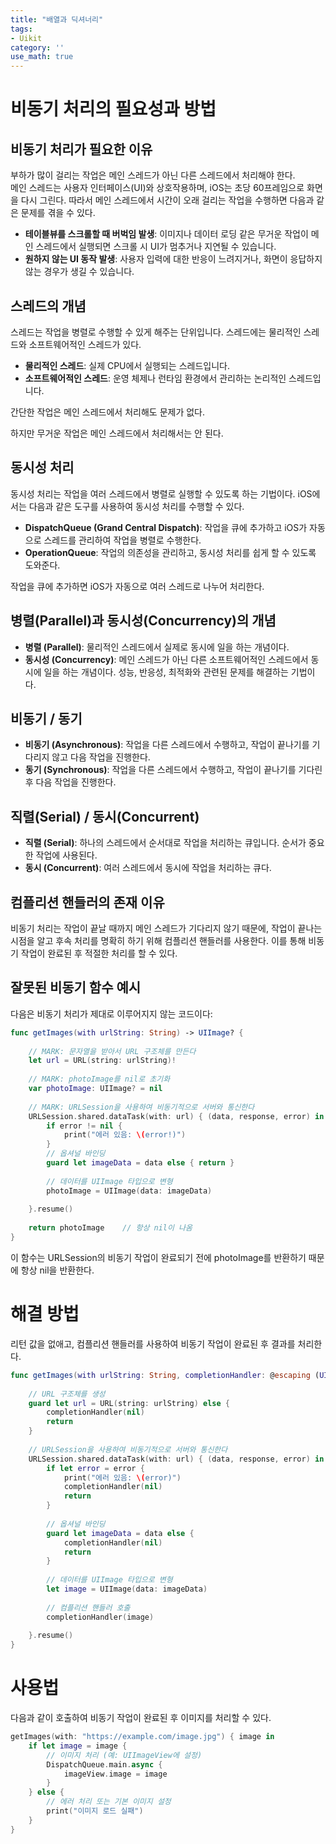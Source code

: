 ```yaml
---
title: "배열과 딕셔너리"
tags:
- Uikit
category: ''
use_math: true
---
```



# 비동기 처리의 필요성과 방법

## 비동기 처리가 필요한 이유

부하가 많이 걸리는 작업은 메인 스레드가 아닌 다른 스레드에서 처리해야 한다.   
메인 스레드는 사용자 인터페이스(UI)와 상호작용하며, iOS는 초당 60프레임으로 화면을 다시 그린다. 따라서 메인 스레드에서 시간이 오래 걸리는 작업을 수행하면 다음과 같은 문제를 겪을 수 있다. 

- **테이블뷰를 스크롤할 때 버벅임 발생**: 이미지나 데이터 로딩 같은 무거운 작업이 메인 스레드에서 실행되면 스크롤 시 UI가 멈추거나 지연될 수 있습니다.
- **원하지 않는 UI 동작 발생**: 사용자 입력에 대한 반응이 느려지거나, 화면이 응답하지 않는 경우가 생길 수 있습니다.  
  
  
## 스레드의 개념

스레드는 작업을 병렬로 수행할 수 있게 해주는 단위입니다. 스레드에는 물리적인 스레드와 소프트웨어적인 스레드가 있다.  

- **물리적인 스레드**: 실제 CPU에서 실행되는 스레드입니다.
- **소프트웨어적인 스레드**: 운영 체제나 런타임 환경에서 관리하는 논리적인 스레드입니다.

<!-- ![스레드 개념](https://prod-files-secure.s3.us-west-2.amazonaws.com/a2bacc83-1924-4309-80e8-d18801d486d0/99e705a6-f9b8-48f4-88a6-4006e6e46f0d/image.png) -->

간단한 작업은 메인 스레드에서 처리해도 문제가 없다.

<!-- ![간단한 작업](https://prod-files-secure.s3.us-west-2.amazonaws.com/a2bacc83-1924-4309-80e8-d18801d486d0/1c93ac14-e4dd-4c17-9b9c-eefe0422137f/image.png) -->

하지만 무거운 작업은 메인 스레드에서 처리해서는 안 된다.

## 동시성 처리

동시성 처리는 작업을 여러 스레드에서 병렬로 실행할 수 있도록 하는 기법이다. iOS에서는 다음과 같은 도구를 사용하여 동시성 처리를 수행할 수 있다.

- **DispatchQueue (Grand Central Dispatch)**: 작업을 큐에 추가하고 iOS가 자동으로 스레드를 관리하여 작업을 병렬로 수행한다.
- **OperationQueue**: 작업의 의존성을 관리하고, 동시성 처리를 쉽게 할 수 있도록 도와준다.

<!-- ![동시성 처리](https://prod-files-secure.s3.us-west-2.amazonaws.com/a2bacc83-1924-4309-80e8-d18801d486d0/c4e52e6b-d03f-4d99-b4ba-e6cc2669f916/image.png) -->

작업을 큐에 추가하면 iOS가 자동으로 여러 스레드로 나누어 처리한다.

## 병렬(Parallel)과 동시성(Concurrency)의 개념

- **병렬 (Parallel)**: 물리적인 스레드에서 실제로 동시에 일을 하는 개념이다.
- **동시성 (Concurrency)**: 메인 스레드가 아닌 다른 소프트웨어적인 스레드에서 동시에 일을 하는 개념이다. 성능, 반응성, 최적화와 관련된 문제를 해결하는 기법이다.

## 비동기 / 동기

- **비동기 (Asynchronous)**: 작업을 다른 스레드에서 수행하고, 작업이 끝나기를 기다리지 않고 다음 작업을 진행한다.
- **동기 (Synchronous)**: 작업을 다른 스레드에서 수행하고, 작업이 끝나기를 기다린 후 다음 작업을 진행한다.

## 직렬(Serial) / 동시(Concurrent)

- **직렬 (Serial)**: 하나의 스레드에서 순서대로 작업을 처리하는 큐입니다. 순서가 중요한 작업에 사용된다.
- **동시 (Concurrent)**: 여러 스레드에서 동시에 작업을 처리하는 큐다.

## 컴플리션 핸들러의 존재 이유

비동기 처리는 작업이 끝날 때까지 메인 스레드가 기다리지 않기 때문에, 작업이 끝나는 시점을 알고 후속 처리를 명확히 하기 위해 컴플리션 핸들러를 사용한다. 이를 통해 비동기 작업이 완료된 후 적절한 처리를 할 수 있다.

## 잘못된 비동기 함수 예시

다음은 비동기 처리가 제대로 이루어지지 않는 코드이다:

```swift
func getImages(with urlString: String) -> UIImage? {
    
    // MARK: 문자열을 받아서 URL 구조체를 만든다
    let url = URL(string: urlString)!
    
    // MARK: photoImage를 nil로 초기화
    var photoImage: UIImage? = nil
    
    // MARK: URLSession을 사용하여 비동기적으로 서버와 통신한다
    URLSession.shared.dataTask(with: url) { (data, response, error) in
        if error != nil {
            print("에러 있음: \(error!)")
        }
        // 옵셔널 바인딩
        guard let imageData = data else { return }
        
        // 데이터를 UIImage 타입으로 변형
        photoImage = UIImage(data: imageData)
        
    }.resume()
    
    return photoImage    // 항상 nil이 나옴
}
```

이 함수는 URLSession의 비동기 작업이 완료되기 전에 photoImage를 반환하기 때문에 항상 nil을 반환한다.  
  
    

# 해결 방법

리턴 값을 없애고, 컴플리션 핸들러를 사용하여 비동기 작업이 완료된 후 결과를 처리한다.

```swift
func getImages(with urlString: String, completionHandler: @escaping (UIImage?) -> Void) {
    
    // URL 구조체를 생성
    guard let url = URL(string: urlString) else {
        completionHandler(nil)
        return
    }
    
    // URLSession을 사용하여 비동기적으로 서버와 통신한다
    URLSession.shared.dataTask(with: url) { (data, response, error) in
        if let error = error {
            print("에러 있음: \(error)")
            completionHandler(nil)
            return
        }
        
        // 옵셔널 바인딩
        guard let imageData = data else {
            completionHandler(nil)
            return
        }
        
        // 데이터를 UIImage 타입으로 변형
        let image = UIImage(data: imageData)
        
        // 컴플리션 핸들러 호출
        completionHandler(image)
        
    }.resume()
}
```

# 사용법
다음과 같이 호출하여 비동기 작업이 완료된 후 이미지를 처리할 수 있다.  
```swift
getImages(with: "https://example.com/image.jpg") { image in
    if let image = image {
        // 이미지 처리 (예: UIImageView에 설정)
        DispatchQueue.main.async {
            imageView.image = image
        }
    } else {
        // 에러 처리 또는 기본 이미지 설정
        print("이미지 로드 실패")
    }
}

```
